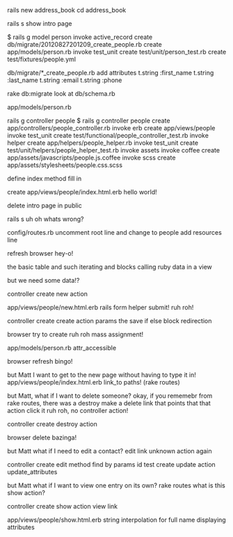 rails new address_book
cd address_book

rails s
  show intro page

  $ rails g model person
      invoke  active_record
      create    db/migrate/20120827201209_create_people.rb
      create    app/models/person.rb
      invoke    test_unit
      create      test/unit/person_test.rb
      create      test/fixtures/people.yml

db/migrate/*_create_people.rb
  add attributes
    t.string  :first_name
    t.string  :last_name
    t.string  :email
    t.string  :phone

rake db:migrate
look at db/schema.rb

app/models/person.rb

rails g controller people
  $ rails g controller people
      create  app/controllers/people_controller.rb
      invoke  erb
      create    app/views/people
      invoke  test_unit
      create    test/functional/people_controller_test.rb
      invoke  helper
      create    app/helpers/people_helper.rb
      invoke    test_unit
      create      test/unit/helpers/people_helper_test.rb
      invoke  assets
      invoke    coffee
      create      app/assets/javascripts/people.js.coffee
      invoke    scss
      create      app/assets/stylesheets/people.css.scss

define index method
  fill in

create app/views/people/index.html.erb
  hello world!

delete intro page in public

rails s
  uh oh whats wrong?

config/routes.rb
  uncomment root line and change to people
  add resources line

refresh browser
  hey-o!

the basic table and such
  iterating and blocks
  calling ruby data in a view

but we need some data!?

controller
  create new action

app/views/people/new.html.erb
  rails form helper
  submit!
  ruh roh!

controller
  create create action
  params
  the save if else block
  redirection

browser
  try to create
  ruh roh mass assignment!

app/models/person.rb
  attr_accessible

browser
  refresh
  bingo!

but Matt I want to get to the new page without having to type it in!
  app/views/people/index.html.erb
  link_to
  paths! (rake routes)

but Matt, what if I want to delete someone?
  okay, if you rememebr from rake routes, there was a destroy
  make a delete link that points that that action
  click it
  ruh roh, no controller action!

controller
  create destroy action

browser
  delete
  bazinga!

but Matt what if I need to edit a contact?
  edit link
  unknown action again

controller
  create edit method
  find by params id
  test
  create update action
  update_attributes

but Matt what if I want to view one entry on its own?
  rake routes
  what is this show action?

controller
  create show action
  view link

app/views/people/show.html.erb
  string interpolation for full name
  displaying attributes